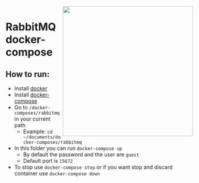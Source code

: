 <img src="https://www.ibm.com/content/dam/adobe-cms/instana/media_logo/Rabbit.component.complex-narrative-xl.ts=1692221317668.png/content/adobe-cms/br/pt/products/instana/supported-technologies/rabbitmq-monitoring/_jcr_content/root/table_of_contents/body/content_section_styled/content-section-body/complex_narrative/logoimage" width="350" align="right"/>

# RabbitMQ docker-compose

## How to run:
- Install [docker](https://docs.docker.com/engine/install/)
- Install [docker-compose](https://docs.docker.com/compose/install/)
- Go to `/docker-composes/rabbitmq` in your current path
  - Example: `cd ~/documents/docker-composes/rabbitmq`
- In this folder you can run `docker-compose up`
  - By default the password and the user are `guest`
  - Default port is `15672`
- To stop use `docker-compose stop` or if you want stop and discard container use `docker-compose down`
